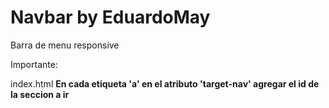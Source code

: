 # Navbar by EduardoMay

Barra de menu responsive

Importante:

index.html
**En cada etiqueta 'a' en el atributo 'target-nav' agregar el id de la seccion a ir**
